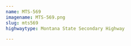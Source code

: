 ```yaml
---
name: MTS-569
imagename: MTS-569.png
slug: mts569
highwaytype: Montana State Secondary Highway

---
```

